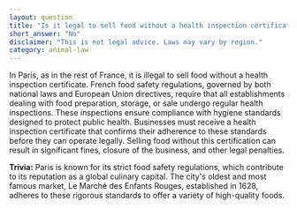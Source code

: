 ```yaml
---
layout: question
title: "Is it legal to sell food without a health inspection certificate in Paris?"
short_answer: "No"
disclaimer: "This is not legal advice. Laws may vary by region."
category: animal-law
---
```

In Paris, as in the rest of France, it is illegal to sell food without a health inspection certificate. French food safety regulations, governed by both national laws and European Union directives, require that all establishments dealing with food preparation, storage, or sale undergo regular health inspections. These inspections ensure compliance with hygiene standards designed to protect public health. Businesses must receive a health inspection certificate that confirms their adherence to these standards before they can operate legally. Selling food without this certification can result in significant fines, closure of the business, and other legal penalties.

**Trivia:** Paris is known for its strict food safety regulations, which contribute to its reputation as a global culinary capital. The city's oldest and most famous market, Le Marché des Enfants Rouges, established in 1628, adheres to these rigorous standards to offer a variety of high-quality foods.
